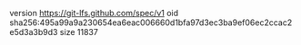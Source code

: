 version https://git-lfs.github.com/spec/v1
oid sha256:495a99a9a230654ea6eac006660d1bfa97d3ec3ba9ef06ec2ccac2e5d3a3b9d3
size 11837
